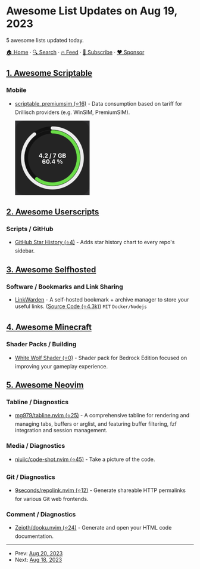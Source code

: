 # Awesome List Updates on Aug 19, 2023

5 awesome lists updated today.

[🏠 Home](/README.md) · [🔍 Search](https://www.trackawesomelist.com/search/) · [🔥 Feed](https://www.trackawesomelist.com/rss.xml) · [📮 Subscribe](https://trackawesomelist.us17.list-manage.com/subscribe?u=d2f0117aa829c83a63ec63c2f&id=36a103854c) · [❤️  Sponsor](https://github.com/sponsors/theowenyoung)



## [1. Awesome Scriptable](/content/dersvenhesse/awesome-scriptable/README.md)

### Mobile

*   [scriptable\_premiumsim (⭐16)](https://github.com/BergenSoft/scriptable_premiumsim) - Data consumption based on tariff for Drillisch providers (e.g. WinSIM, PremiumSIM).

    <img src="https://raw.githubusercontent.com/BergenSoft/scriptable_premiumsim/main/Preview.jpg" width="200"/>

## [2. Awesome Userscripts](/content/bvolpato/awesome-userscripts/README.md)

### Scripts / GitHub

*   [GitHub Star History (⭐4)](https://github.com/adamlui/github-star-history) - Adds star history chart to every repo's sidebar.

## [3. Awesome Selfhosted](/content/awesome-selfhosted/awesome-selfhosted/README.md)

### Software / Bookmarks and Link Sharing

*   [LinkWarden](https://linkwarden.app/) - A self-hosted bookmark + archive manager to store your useful links. ([Source Code (⭐4.3k)](https://github.com/linkwarden/linkwarden)) `MIT` `Docker/Nodejs`

## [4. Awesome Minecraft](/content/bs-community/awesome-minecraft/README.md)

### Shader Packs / Building

*   [White Wolf Shader (⭐0)](https://github.com/NotSnipc/WhiteWolfShaders) - Shader pack for Bedrock Edition focused on improving your gameplay experience.

## [5. Awesome Neovim](/content/rockerBOO/awesome-neovim/README.md)

### Tabline / Diagnostics

*   [mg979/tabline.nvim (⭐25)](https://github.com/mg979/tabline.nvim) - A comprehensive tabline for rendering and managing tabs, buffers or arglist, and featuring buffer filtering, fzf integration and session management.

### Media / Diagnostics

*   [niuiic/code-shot.nvim (⭐45)](https://github.com/niuiic/code-shot.nvim) - Take a picture of the code.

### Git / Diagnostics

*   [9seconds/repolink.nvim (⭐12)](https://github.com/9seconds/repolink.nvim) - Generate shareable HTTP permalinks for various Git web frontends.

### Comment / Diagnostics

*   [Zeioth/dooku.nvim (⭐24)](https://github.com/Zeioth/dooku.nvim) - Generate and open your HTML code documentation.

---

- Prev: [Aug 20, 2023](/content/2023/08/20/README.md)
- Next: [Aug 18, 2023](/content/2023/08/18/README.md)
